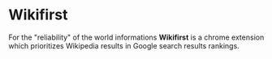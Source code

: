 # Wikifirst

For the "reliability" of the world informations **Wikifirst** is a chrome extension which prioritizes Wikipedia results in Google search results rankings.